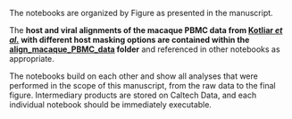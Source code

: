 The notebooks are organized by Figure as presented in the manuscript.

The **host and viral alignments of the macaque PBMC data from [Kotliar _et al._](https://www.cell.com/cell/pdf/S0092-8674(20)31308-8.pdf) with different host masking options are contained within the [align_macaque_PBMC_data](https://github.com/pachterlab/LSCHWCP_2023/tree/main/Notebooks/align_macaque_PBMC_data) folder** and referenced in other notebooks as appropriate.

The notebooks build on each other and show all analyses that were performed in the scope of this manuscript, from the raw data to the final figure. Intermediary products are stored on Caltech Data, and each individual notebook should be immediately executable.

